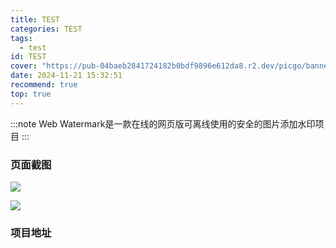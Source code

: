 ```yaml
---
title: TEST
categories: TEST
tags:
  - test
id: TEST
cover: "https://pub-04baeb2841724182b0bdf9896e612da8.r2.dev/picgo/banner.png"
date: 2024-11-21 15:32:51
recommend: true
top: true
---
```


:::note
Web Watermark是一款在线的网页版可离线使用的安全的图片添加水印项目
:::

### 页面截图
![](http://spawns.top/picgo/home-banner.jpg)

![](pub-04baeb2841724182b0bdf9896e612da8.r2.dev/picgo/home-banner.webp)

### 项目地址